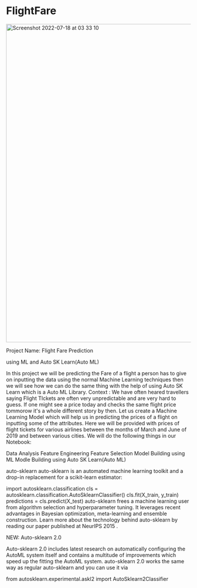 # FlightFare


<img width="867" alt="Screenshot 2022-07-18 at 03 33 10" src="https://user-images.githubusercontent.com/100385953/179433846-4a9c89d7-ea31-47d1-9892-90a297f4f86c.png">

Project Name: Flight Fare Prediction

using ML and Auto SK Learn(Auto ML)

In this project we will be predicting the Fare of a flight a person has to give on inputting the data using the normal Machine Learning techniques then we will see how we can do the same thing with the help of using Auto SK Learn which is a Auto ML Library.
Context :
We have often heared travellers saying Flight TIckets are often very unpredictable and are very hard to guess. If one might see a price today and checks the same flight price tommorow it's a whole different story by then.
Let us create a Machine Learning Model which will help us in predicting the prices of a flight on inputting some of the attributes. Here we will be provided with prices of flight tickets for various airlines between the months of March and June of 2019 and between various cities.
We will do the following things in our Notebook:

Data Analysis
Feature Engineering
Feature Selection
Model Building using ML
Modle Building using Auto SK Learn(Auto ML)


auto-sklearn
auto-sklearn is an automated machine learning toolkit and a drop-in replacement for a scikit-learn estimator:

import autosklearn.classification
cls = autosklearn.classification.AutoSklearnClassifier()
cls.fit(X_train, y_train)
predictions = cls.predict(X_test)
auto-sklearn frees a machine learning user from algorithm selection and hyperparameter tuning. It leverages recent advantages in Bayesian optimization, meta-learning and ensemble construction. Learn more about the technology behind auto-sklearn by reading our paper published at NeurIPS 2015 .

NEW: Auto-sklearn 2.0

Auto-sklearn 2.0 includes latest research on automatically configuring the AutoML system itself and contains a multitude of improvements which speed up the fitting the AutoML system.
auto-sklearn 2.0 works the same way as regular auto-sklearn and you can use it via

from autosklearn.experimental.askl2 import AutoSklearn2Classifier
